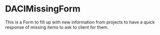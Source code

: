 # DACIMissingForm
This is a Form to fill up with new information from projects to have a quick response of missing items to ask to client for them.
